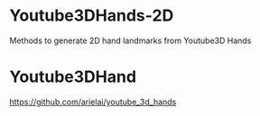 # Youtube3DHands-2D
Methods to generate 2D hand landmarks from Youtube3D Hands

# Youtube3DHand
https://github.com/arielai/youtube_3d_hands
